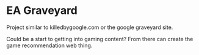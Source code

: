 # EA Graveyard

Project similar to killedbygoogle.com or the google graveyard site.

Could be a start to getting into gaming content? From there can create the game recommendation web thing.
